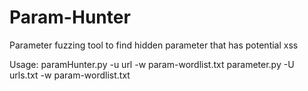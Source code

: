 # Param-Hunter
Parameter fuzzing tool to find hidden parameter that has potential xss

Usage: paramHunter.py -u url -w param-wordlist.txt
       parameter.py -U urls.txt -w param-wordlist.txt
